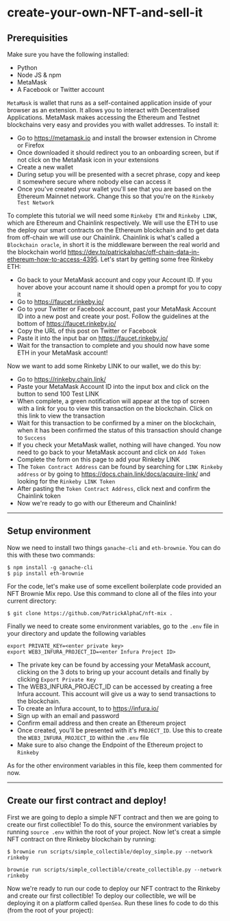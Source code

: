 # create-your-own-NFT-and-sell-it

## Prerequisities

Make sure you have the following installed:

- Python
- Node JS & npm
- MetaMask
- A Facebook or Twitter account

`MetaMask` is wallet that runs as a self-contained application inside of your browser as an extension. It allows you to interact with Decentralised Applications. MetaMask makes accessing the Ethereum and Testnet blockchains very easy and provides you with wallet addresses. To install it:

- Go to https://metamask.io and install the browser extension in Chrome or Firefox
- Once downloaded it should redirect you to an onboarding screen, but if not click on the MetaMask icon in your extensions
- Create a new wallet
- During setup you will be presented with a secret phrase, copy and keep it somewhere secure where nobody else can access it
- Once you've created your wallet you'll see that you are based on the Ethereum Mainnet network. Change this so that you're on the `Rinkeby Test Network`

To complete this tutorial we will need some `Rinkeby ETH` and `Rinkeby LINK`, which are Ethereum and Chainlink respectively. We will use the ETH to use the deploy our smart contracts on the Ethereum blockchain and to get data from off-chain we will use our Chainlink. Chainlink is what's called a `Blockchain oracle`, in short it is the middleware berween the real world and the blockchain world https://dev.to/patrickalphac/off-chain-data-in-ethereum-how-to-access-4395. Let's start by getting some free Rinkeby ETH:

- Go back to your MetaMask account and copy your Account ID. If you hover above your account name it should open a prompt for you to copy it
- Go to https://faucet.rinkeby.io/
- Go to your Twitter or Facebook account, past your MetaMask Account ID into a new post and create your post. Follow the guidelines at the bottom of https://faucet.rinkeby.io/
- Copy the URL of this post on Twitter or Facebook
- Paste it into the input bar on https://faucet.rinkeby.io/
- Wait for the transaction to complete and you should now have some ETH in your MetaMask account!

Now we want to add some Rinkeby LINK to our wallet, we do this by:

- Go to https://rinkeby.chain.link/
- Paste your MetaMask Account ID into the input box and click on the button to send 100 Test LINK
- When complete, a green notification will appear at the top of screen with a link for you to view this transaction on the blockchain. Click on this link to view the transaction
- Wait for this transaction to be confirmed by a miner on the blockchain, when it has been confirmed the status of this transaction should change to `Success`
- If you check your MetaMask wallet, nothing will have changed. You now need to go back to your MetaMask account and click on `Add Token`
- Complete the form on this page to add your Rinkeby LINK
- The `Token Contract Address` can be found by searching for `LINK Rinkeby address` or by going to https://docs.chain.link/docs/acquire-link/ and looking for the `Rinkeby LINK Token`
- After pasting the `Token Contract Address`, click next and confirm the Chainlink token
- Now we're ready to go with our Ethereum and Chainlink!

---

## Setup environment

Now we need to install two things `ganache-cli` and `eth-brownie`. You can do this with these two commands:

    $ npm install -g ganache-cli
    $ pip install eth-brownie

For the code, let's make use of some excellent boilerplate code provided an NFT Brownie Mix repo. Use this command to clone all of the files into your current directory:

    $ git clone https://github.com/PatrickAlphaC/nft-mix .

Finally we need to create some environment variables, go to the `.env` file in your directory and update the following variables

```
export PRIVATE_KEY=<enter private key>
export WEB3_INFURA_PROJECT_ID=<enter Infura Project ID>
```

- The private key can be found by accessing your MetaMask account, clicking on the 3 dots to bring up your account details and finally by clicking `Export Private Key`
- The WEB3_INFURA_PROJECT_ID can be accessed by creating a free Infura account. This account will give us a way to send transactions to the blockchain.
- To create an Infura account, to to https://infura.io/
- Sign up with an email and password
- Confirm email address and then create an Ethereum project
- Once created, you'll be presented with it's `PROJECT_ID`. Use this to create the `WEB3_INFURA_PROJECT_ID` within the `.env` file
- Make sure to also change the Endpoint of the Ethereum project to `Rinkeby`

As for the other environment variables in this file, keep them commented for now.

---

## Create our first contract and deploy!

First we are going to deplo a simple NFT contract and then we are going to create our first collectible! To do this, source the environment variables by running `source .env` within the root of your project. Now let's creat a simple NFT contract on thre Rinkeby blockchain by running:

    $ brownie run scripts/simple_collectible/deploy_simple.py --network rinkeby

```
brownie run scripts/simple_collectible/create_collectible.py --network rinkeby
```

Now we're ready to run our code to deploy our NFT contract to the Rinkeby and create our first collectible! To deploy our collectible, we will be deploying it on a platform called `OpenSea`. Run these lines fo code to do this (from the root of your project):
